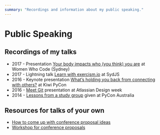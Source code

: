 ```yaml
---
summary: "Recordings and information about my public speaking."
---
```


# Public Speaking

## Recordings of my talks

* 2017 - Presentation [Your body impacts who (you think) you are](https://www.youtube.com/watch?v=YTHeJdKN9Ks&feature=youtu.be) at Women Who Code (Sydney)
* 2017 - Lightning talk [Learn with exercism.io](https://www.youtube.com/watch?v=f6xc3QoiC3A&index=9&list=PL9Xpa1vnzjXOuveo9PcH4i9Yw_ri8A-mN) at SydJS
* 2016 - Keynote presentation [What’s holding you back from connecting with others?](https://www.youtube.com/watch?v=AI_TA6jgBYY&feature=youtu.be) at Kiwi PyCon
* 2016 - [Meet Git](https://vimeo.com/163127177) presentation at Atlassian Design week
* 2014 - [Lessons from a study group](https://www.youtube.com/watch?v=JIgjHcgh1CQ) given at PyCon Australia

## Resources for talks of your own

* [How to come up with conference proposal ideas](/blog/2016/conference-proposal-ideas/)
* [Workshop for conference proposals](/blog/2016/proposal-ideas-workshop/)
